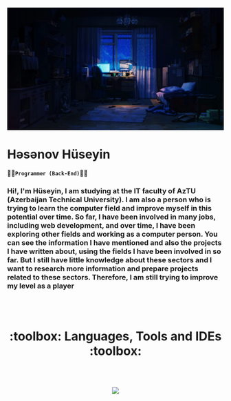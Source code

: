 
<p><img align="center" alt="gif" width="1080" src="https://github.com/ilkoninn/ilkoninn/blob/main/Gm7L.gif"/></p>


# Həsənov Hüseyin

:man_technologist:**`Programmer (Back-End)`**:man_technologist:

### Hi!, I'm Hüseyin, I am studying at the IT faculty of AzTU (Azerbaijan Technical University). I am also a person who is trying to learn the computer field and improve myself in this potential over time. So far, I have been involved in many jobs, including web development, and over time, I have been exploring other fields and working as a computer person. You can see the information I have mentioned and also the projects I have written about, using the fields I have been involved in so far. But I still have little knowledge about these sectors and I want to research more information and prepare projects related to these sectors. Therefore, I am still trying to improve my level as a player


<br><br>

<h1 align="center">
  :toolbox: Languages, Tools and IDEs :toolbox: 
</h1>
<br><br>
<!-- BACK-END LANGUAGES AND TOOLS -->
<p align="center">
  <a href="https://www.w3schools.com">
    <img src="https://skillicons.dev/icons?i=csharp ,dotnet,postman,py ,mysql,html,css,js,bootstrap,git,github,vscode,visualstudio" />
  </a>
</p>
<br>

#
